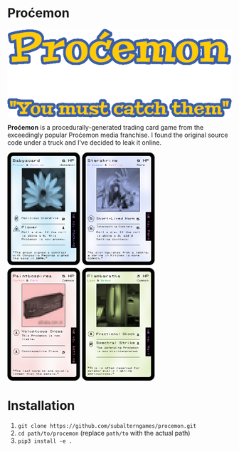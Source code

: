 # Proćemon

<img align="center" src="https://github.com/subalterngames/procemon/blob/main/procemon/data/images/logo.png" />

**Proćemon** is a procedurally-generated trading card game from the exceedingly popular Proćemon media franchise. I found the original source code under a truck and I’ve decided to leak it online.

<img align="center" src="https://github.com/subalterngames/procemon/raw/main/doc/images/cards.png" style="zoom:50%;" />

# Installation

1. `git clone https://github.com/subalterngames/procemon.git`
2. `cd path/to/procemon` (replace `path/to` with the actual path)
3. `pip3 install -e .`

